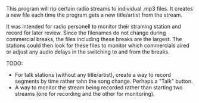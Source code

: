 This program will rip certain radio streams to individual .mp3 files.  It creates a new file each time the program gets a new title/artist from the stream.

It was intended for radio personell to monitor their straming station and record for later review.
Since the filenames do not change during commercial breaks, the files including these breaks are the largest.  The stations could then look for these files to monitor which commercials aired or adjust any audio delays in the switching to and from the breaks.

TODO:
- For talk stations (without any title/artist), create a way to record segments by time rather tahn the song change.  Perhaps a "Talk" button.
- A way to monitor the stream being recorded rather than starting two streams (one for recording and the other for monitoring).

